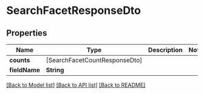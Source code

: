 # SearchFacetResponseDto

## Properties
Name | Type | Description | Notes
------------ | ------------- | ------------- | -------------
**counts** | [SearchFacetCountResponseDto] |  | 
**fieldName** | **String** |  | 

[[Back to Model list]](../README.md#documentation-for-models) [[Back to API list]](../README.md#documentation-for-api-endpoints) [[Back to README]](../README.md)


